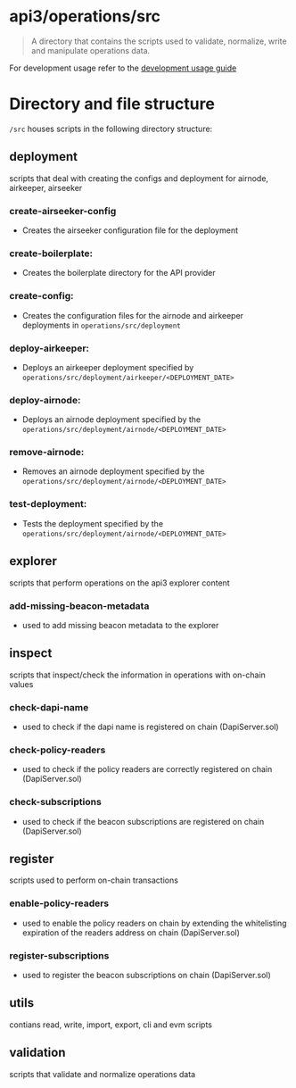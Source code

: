 # api3/operations/src

> A directory that contains the scripts used to validate, normalize, write and manipulate operations data.

For development usage refer to the [development usage guide](../DEVELOPMENT_USAGE.md)

# Directory and file structure

`/src` houses scripts in the following directory structure:

## deployment

scripts that deal with creating the configs and deployment for airnode, airkeeper, airseeker

### create-airseeker-config

- Creates the airseeker configuration file for the deployment

### create-boilerplate:

- Creates the boilerplate directory for the API provider

### create-config:

- Creates the configuration files for the airnode and airkeeper deployments in `operations/src/deployment`

### deploy-airkeeper:

- Deploys an airkeeper deployment specified by `operations/src/deployment/airkeeper/<DEPLOYMENT_DATE>`

### deploy-airnode:

- Deploys an airnode deployment specified by the `operations/src/deployment/airnode/<DEPLOYMENT_DATE>`

### remove-airnode:

- Removes an airnode deployment specified by the `operations/src/deployment/airnode/<DEPLOYMENT_DATE>`

### test-deployment:

- Tests the deployment specified by the `operations/src/deployment/airnode/<DEPLOYMENT_DATE>`

## explorer

scripts that perform operations on the api3 explorer content

### add-missing-beacon-metadata

- used to add missing beacon metadata to the explorer

## inspect

scripts that inspect/check the information in operations with on-chain values

### check-dapi-name

- used to check if the dapi name is registered on chain (DapiServer.sol)

### check-policy-readers

- used to check if the policy readers are correctly registered on chain (DapiServer.sol)

### check-subscriptions

- used to check if the beacon subscriptions are registered on chain (DapiServer.sol)

## register

scripts used to perform on-chain transactions

### enable-policy-readers

- used to enable the policy readers on chain by extending the whitelisting expiration of the readers address on chain (DapiServer.sol)

### register-subscriptions

- used to register the beacon subscriptions on chain (DapiServer.sol)

## utils

contians read, write, import, export, cli and evm scripts

## validation

scripts that validate and normalize operations data
